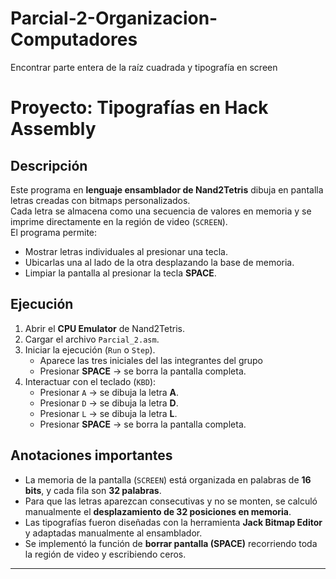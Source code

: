 # Parcial-2-Organizacion-Computadores
Encontrar parte entera de la raíz cuadrada y tipografía en screen

# Proyecto: Tipografías en Hack Assembly

##  Descripción
Este programa en **lenguaje ensamblador de Nand2Tetris** dibuja en pantalla letras creadas con bitmaps personalizados.  
Cada letra se almacena como una secuencia de valores en memoria y se imprime directamente en la región de video (`SCREEN`).  
El programa permite:  
- Mostrar letras individuales al presionar una tecla.  
- Ubicarlas una al lado de la otra desplazando la base de memoria.  
- Limpiar la pantalla al presionar la tecla **SPACE**.  

##  Ejecución
1. Abrir el **CPU Emulator** de Nand2Tetris.  
2. Cargar el archivo `Parcial_2.asm`.  
3. Iniciar la ejecución (`Run` o `Step`).
   - Aparece las tres iniciales del las integrantes del grupo
   - Presionar **SPACE** → se borra la pantalla completa. 
5. Interactuar con el teclado (`KBD`):  
   - Presionar `A` → se dibuja la letra **A**.  
   - Presionar `D` → se dibuja la letra **D**.  
   - Presionar `L` → se dibuja la letra **L**.  
   - Presionar **SPACE** → se borra la pantalla completa.  

##  Anotaciones importantes
- La memoria de la pantalla (`SCREEN`) está organizada en palabras de **16 bits**, y cada fila son **32 palabras**.  
- Para que las letras aparezcan consecutivas y no se monten, se calculó manualmente el **desplazamiento de 32 posiciones en memoria**.  
- Las tipografías fueron diseñadas con la herramienta **Jack Bitmap Editor** y adaptadas manualmente al ensamblador.  
- Se implementó la función de **borrar pantalla (SPACE)** recorriendo toda la región de video y escribiendo ceros.  

---

